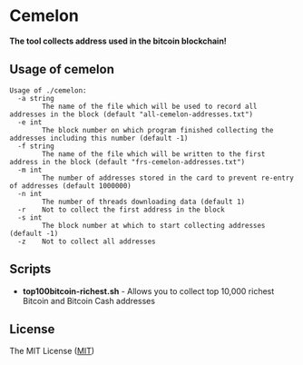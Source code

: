 # Cemelon

**The tool collects address used in the bitcoin blockchain!**

## Usage of cemelon

~~~
Usage of ./cemelon:
  -a string
        The name of the file which will be used to record all addresses in the block (default "all-cemelon-addresses.txt")
  -e int
        The block number on which program finished collecting the addresses including this number (default -1)
  -f string
        The name of the file which will be written to the first address in the block (default "frs-cemelon-addresses.txt")
  -m int
        The number of addresses stored in the card to prevent re-entry of addresses (default 1000000)
  -n int
        The number of threads downloading data (default 1)
  -r    Not to collect the first address in the block
  -s int
        The block number at which to start collecting addresses (default -1)
  -z    Not to collect all addresses
~~~

## Scripts

 * **top100bitcoin-richest.sh** - Allows you to collect top 10,000 richest Bitcoin and Bitcoin Cash addresses

## License

The MIT License ([MIT](https://git.io/vNI0r))